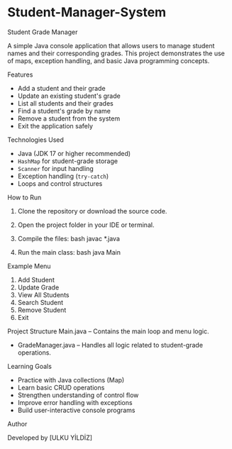 # Student-Manager-System


 Student Grade Manager

A simple Java console application that allows users to manage student names and their corresponding grades. This project demonstrates the use of maps, exception handling, and basic Java programming concepts.

Features

-  Add a student and their grade
-  Update an existing student's grade
-  List all students and their grades
-  Find a student's grade by name
-  Remove a student from the system
-  Exit the application safely

Technologies Used

- Java (JDK 17 or higher recommended)
- `HashMap` for student-grade storage
- `Scanner` for input handling
- Exception handling (`try-catch`)
- Loops and control structures

How to Run

1. Clone the repository or download the source code.
2. Open the project folder in your IDE or terminal.
3. Compile the files:
   bash
   javac *.java
   
4. Run the main class:
   bash
   java Main
   

Example Menu


1. Add Student
2. Update Grade
3. View All Students
4. Search Student
5. Remove Student
0. Exit


Project Structure
 Main.java – Contains the main loop and menu logic.
 - GradeManager.java – Handles all logic related to student-grade operations.

Learning Goals

- Practice with Java collections (Map)
- Learn basic CRUD operations
- Strengthen understanding of control flow
- Improve error handling with exceptions
- Build user-interactive console programs

Author

Developed by [ULKU YİLDİZ]  
